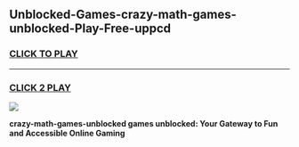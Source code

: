 
## Unblocked-Games-crazy-math-games-unblocked-Play-Free-uppcd
<h3>
<a href="https://premium76.site?title=crazy-math-games-unblocked&ref=19M">CLICK TO PLAY</a></h3>
<hr>

<h3>
<a href="https://premium76.site?title=crazy-math-games-unblocked&ref=19M">CLICK 2 PLAY</a>
  
</h3>

<a href="https://premium76.site?title=crazy-math-games-unblocked&ref=19M"><img src="https://clearcache.store/games.png"></a>


**crazy-math-games-unblocked games unblocked: Your Gateway to Fun and Accessible Online Gaming**
